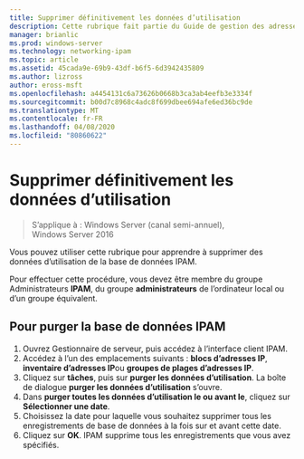 ```yaml
---
title: Supprimer définitivement les données d’utilisation
description: Cette rubrique fait partie du Guide de gestion des adresses IP (IPAM) de Windows Server 2016.
manager: brianlic
ms.prod: windows-server
ms.technology: networking-ipam
ms.topic: article
ms.assetid: 45cada9e-69b9-43df-b6f5-6d3942435809
ms.author: lizross
author: eross-msft
ms.openlocfilehash: a4454131c6a73626b0668b3ca3ab4eefb3e3334f
ms.sourcegitcommit: b00d7c8968c4adc8f699dbee694afe6ed36bc9de
ms.translationtype: MT
ms.contentlocale: fr-FR
ms.lasthandoff: 04/08/2020
ms.locfileid: "80860622"
---
```

# <a name="purge-utilization-data"></a>Supprimer définitivement les données d’utilisation

>S’applique à : Windows Server (canal semi-annuel), Windows Server 2016

Vous pouvez utiliser cette rubrique pour apprendre à supprimer des données d’utilisation de la base de données IPAM.  

Pour effectuer cette procédure, vous devez être membre du groupe Administrateurs **IPAM**, du groupe **administrateurs** de l’ordinateur local ou d’un groupe équivalent.

## <a name="to-purge-the-ipam-database"></a>Pour purger la base de données IPAM  
1. Ouvrez Gestionnaire de serveur, puis accédez à l’interface client IPAM.
2. Accédez à l’un des emplacements suivants : **blocs d’adresses IP**, **inventaire d’adresses IP**ou **groupes de plages d’adresses IP**.  
3. Cliquez sur **tâches**, puis sur **purger les données d’utilisation**. La boîte de dialogue **purger les données d’utilisation** s’ouvre.
4. Dans **purger toutes les données d’utilisation le ou avant le**, cliquez sur **Sélectionner une date**.
5. Choisissez la date pour laquelle vous souhaitez supprimer tous les enregistrements de base de données à la fois sur et avant cette date.
6. Cliquez sur **OK**. IPAM supprime tous les enregistrements que vous avez spécifiés.

